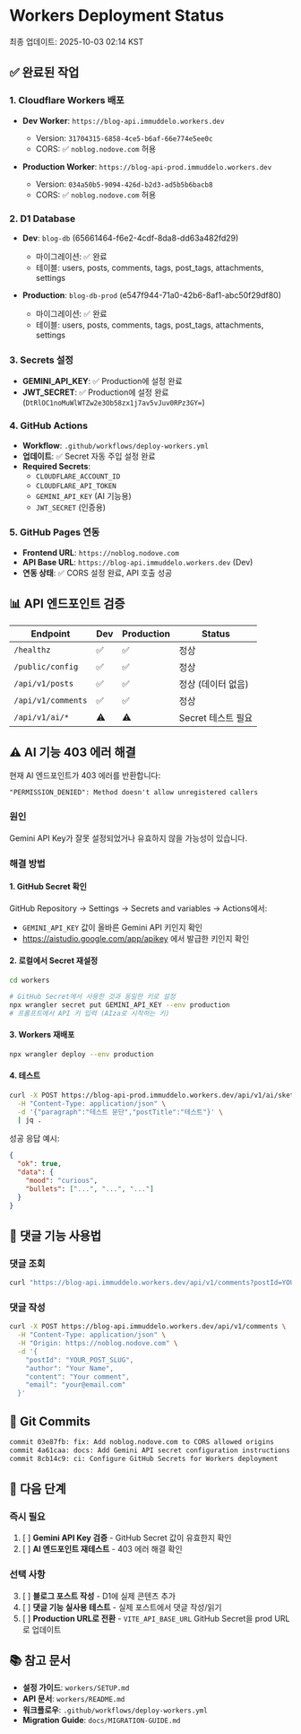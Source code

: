 # Workers Deployment Status

최종 업데이트: 2025-10-03 02:14 KST

## ✅ 완료된 작업

### 1. Cloudflare Workers 배포
- **Dev Worker**: `https://blog-api.immuddelo.workers.dev` 
  - Version: `31704315-6858-4ce5-b6af-66e774e5ee0c`
  - CORS: ✅ `noblog.nodove.com` 허용
  
- **Production Worker**: `https://blog-api-prod.immuddelo.workers.dev`
  - Version: `034a50b5-9094-426d-b2d3-ad5b5b6bacb8`
  - CORS: ✅ `noblog.nodove.com` 허용

### 2. D1 Database
- **Dev**: `blog-db` (65661464-f6e2-4cdf-8da8-dd63a482fd29)
  - 마이그레이션: ✅ 완료
  - 테이블: users, posts, comments, tags, post_tags, attachments, settings
  
- **Production**: `blog-db-prod` (e547f944-71a0-42b6-8af1-abc50f29df80)
  - 마이그레이션: ✅ 완료
  - 테이블: users, posts, comments, tags, post_tags, attachments, settings

### 3. Secrets 설정
- **GEMINI_API_KEY**: ✅ Production에 설정 완료
- **JWT_SECRET**: ✅ Production에 설정 완료 (`DtRlOC1noMuWlWTZw2e3Ob58zx1j7av5vJuv0RPz3GY=`)

### 4. GitHub Actions
- **Workflow**: `.github/workflows/deploy-workers.yml`
- **업데이트**: ✅ Secret 자동 주입 설정 완료
- **Required Secrets**:
  - `CLOUDFLARE_ACCOUNT_ID`
  - `CLOUDFLARE_API_TOKEN`
  - `GEMINI_API_KEY` (AI 기능용)
  - `JWT_SECRET` (인증용)

### 5. GitHub Pages 연동
- **Frontend URL**: `https://noblog.nodove.com`
- **API Base URL**: `https://blog-api.immuddelo.workers.dev` (Dev)
- **연동 상태**: ✅ CORS 설정 완료, API 호출 성공

## 📊 API 엔드포인트 검증

| Endpoint | Dev | Production | Status |
|----------|-----|------------|--------|
| `/healthz` | ✅ | ✅ | 정상 |
| `/public/config` | ✅ | ✅ | 정상 |
| `/api/v1/posts` | ✅ | ✅ | 정상 (데이터 없음) |
| `/api/v1/comments` | ✅ | ✅ | 정상 |
| `/api/v1/ai/*` | ⚠️ | ⚠️ | Secret 테스트 필요 |

## ⚠️ AI 기능 403 에러 해결

현재 AI 엔드포인트가 403 에러를 반환합니다:
```
"PERMISSION_DENIED": Method doesn't allow unregistered callers
```

### 원인
Gemini API Key가 잘못 설정되었거나 유효하지 않을 가능성이 있습니다.

### 해결 방법

#### 1. GitHub Secret 확인
GitHub Repository → Settings → Secrets and variables → Actions에서:
- `GEMINI_API_KEY` 값이 올바른 Gemini API 키인지 확인
- https://aistudio.google.com/app/apikey 에서 발급한 키인지 확인

#### 2. 로컬에서 Secret 재설정
```bash
cd workers

# GitHub Secret에서 사용한 것과 동일한 키로 설정
npx wrangler secret put GEMINI_API_KEY --env production
# 프롬프트에서 API 키 입력 (AIza로 시작하는 키)
```

#### 3. Workers 재배포
```bash
npx wrangler deploy --env production
```

#### 4. 테스트
```bash
curl -X POST https://blog-api-prod.immuddelo.workers.dev/api/v1/ai/sketch \
  -H "Content-Type: application/json" \
  -d '{"paragraph":"테스트 문단","postTitle":"테스트"}' \
  | jq .
```

성공 응답 예시:
```json
{
  "ok": true,
  "data": {
    "mood": "curious",
    "bullets": ["...", "...", "..."]
  }
}
```

## 🔧 댓글 기능 사용법

### 댓글 조회
```bash
curl "https://blog-api.immuddelo.workers.dev/api/v1/comments?postId=YOUR_POST_SLUG"
```

### 댓글 작성
```bash
curl -X POST https://blog-api.immuddelo.workers.dev/api/v1/comments \
  -H "Content-Type: application/json" \
  -H "Origin: https://noblog.nodove.com" \
  -d '{
    "postId": "YOUR_POST_SLUG",
    "author": "Your Name",
    "content": "Your comment",
    "email": "your@email.com"
  }'
```

## 📝 Git Commits

```bash
commit 03e87fb: fix: Add noblog.nodove.com to CORS allowed origins
commit 4a61caa: docs: Add Gemini API secret configuration instructions
commit 8cb14c9: ci: Configure GitHub Secrets for Workers deployment
```

## 🎯 다음 단계

### 즉시 필요
1. [ ] **Gemini API Key 검증** - GitHub Secret 값이 유효한지 확인
2. [ ] **AI 엔드포인트 재테스트** - 403 에러 해결 확인

### 선택 사항
3. [ ] **블로그 포스트 작성** - D1에 실제 콘텐츠 추가
4. [ ] **댓글 기능 실사용 테스트** - 실제 포스트에서 댓글 작성/읽기
5. [ ] **Production URL로 전환** - `VITE_API_BASE_URL` GitHub Secret을 prod URL로 업데이트

## 📚 참고 문서

- **설정 가이드**: `workers/SETUP.md`
- **API 문서**: `workers/README.md`
- **워크플로우**: `.github/workflows/deploy-workers.yml`
- **Migration Guide**: `docs/MIGRATION-GUIDE.md`
